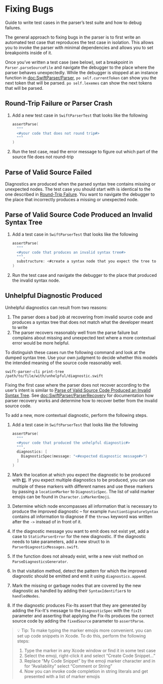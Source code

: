# Fixing Bugs

Guide to write test cases in the parser’s test suite and how to debug failures.

The general approach to fixing bugs in the parser is to first write an automated test case that reproduces the test case in isolation. This allows you to invoke the parser with minimal dependencies and allows you to set breakpoints inside of it. 

Once you’ve written a test case (see below), set a breakpoint in `Parser.parseSourceFile` and navigate the debugger to the place where the parser behaves unexpectedly. While the debugger is stopped at an instance function in <doc:SwiftParser/Parser>, `po self.currentToken` can show you the next token that will be parsed. `po self.lexemes` can show the next tokens that will be parsed.

## Round-Trip Failure or Parser Crash

1. Add a new test case in `SwiftParserTest` that looks like the following
    ```swift
    assertParse(
      """
      <#your code that does not round trip#>
      """
    )
    ```
2. Run the test case, read the error message to figure out which part of the source file does not round-trip


## Parse of Valid Source Failed

Diagnostics are produced when the parsed syntax tree contains missing or unexpected nodes. The test case you should start with is identical to the one described in [Round-Trip Failure](#Round-Trip-Failure-or-Parser-Crash). You want to navigate the debugger to the place that incorrectly produces a missing or unexpected node.

## Parse of Valid Source Code Produced an Invalid Syntax Tree

1. Add a test case in `SwiftParserTest` that looks like the following
    ```swift
    assertParse(
      """
      <#your code that produces an invalid syntax tree#> 
      """,
      substructure: <#create a syntax node that you expect the tree to have#>
    )
    ```
2. Run the test case and navigate the debugger to the place that produced the invalid syntax node. 

## Unhelpful Diagnostic Produced

Unhelpful diagnostics can result from two reasons:
1. The parser does a bad job at recovering from invalid source code and produces a syntax tree that does not match what the developer meant to write
2. The parser recovers reasonably well from the parse failure but complains about missing and unexpected text where a more contextual error would be more helpful.

To distinguish these cases run the following command and look at the dumped syntax tree. Use your own judgment to decide whether this models the intended meaning of the source code reasonably well.
```
swift-parser-cli print-tree /path/to/file/with/unhelpful/diagnostic.swift
``` 

Fixing the first case where the parser does not recover according to the user’s intent is similar to [Parse of Valid Source Code Produced an Invalid Syntax Tree](#Parse-of-Valid-Source-Code-Produced-an-Invalid-Syntax-Tree). See <doc:SwiftParser/ParserRecovery> for documentation how parser recovery works and determine how to recover better from the invalid source code.

To add a new, more contextual diagnostic, perform the following steps.

1. Add a test case in `SwiftParserTest` that looks like the following
    
    ```swift
    assertParse(
      """
      <#your code that produced the unhelpful diagnostic#>
      """,
      diagnostics: [
        DiagnosticSpec(message: "<#expected diagnostic message#>")
      ]
    )
    ```
2. Mark the location at which you expect the diagnostic to be produced with `1️⃣`. If you expect multiple diagnostics to be produced, you can use multiple of these markers with different names and use these markers by passing a `locationMarker` to `DiagnosticSpec`. The list of valid marker emojis can be found in `Character.isMarkerEmoji`.
3. Determine which node encompasses all information that is necessary to produce the improved diagnostic – for example `FunctionSignatureSyntax` contains all information to diagnose if the `throws` keyword was written after the `->` instead of in front of it.
4. If the diagnostic message you want to emit does not exist yet, add a case to `StaticParserError` for the new diagnostic. If the diagnostic needs to take parameters, add a new struct to in `ParserDiagnosticMessages.swift`.
5. If the function does not already exist, write a new visit method on `ParseDiagnosticsGenerator`.
6. In that visitation method, detect the pattern for which the improved diagnostic should be emitted and emit it using `diagnostics.append`.
7. Mark the missing or garbage nodes that are covered by the new diagnostic as handled by adding their `SyntaxIdentifier`s to `handledNodes`.
8. If the diagnostic produces Fix-Its assert that they are generated by adding the Fix-It's message to the `DiagnosticSpec` with the `fixIt` parameter and asserting that applying the Fix-Its produces the correct source code by adding the `fixedSource` parameter to `assertParse`.

> 💡 Tip: To make typing the marker emojis more convenient. you can set up code snippets in Xcode. To do this, perform the following steps:
> 1. Type the marker in any Xcode window or find it in some test case
> 2. Select the emoji, right-click it and select “Create Code Snippet…”
> 3. Replace “My Code Snippet” by the emoji marker character and in for “Availability” select “Comment or String”
> 4. Now you can invoke code completion in string literals and get presented with a list of marker emojis

